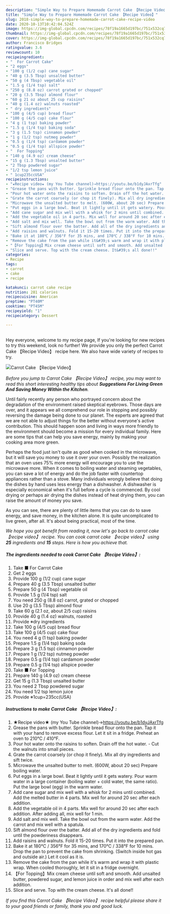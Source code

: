 ```yaml
---
description: "Simple Way to Prepare Homemade Carrot Cake 【Recipe Video】"
title: "Simple Way to Prepare Homemade Carrot Cake 【Recipe Video】"
slug: 2018-simple-way-to-prepare-homemade-carrot-cake-recipe-video
date: 2020-10-13T10:42:04.524Z
image: https://img-global.cpcdn.com/recipes/78f19a1665d197bc/751x532cq70/carrot-cake-recipe-video-recipe-main-photo.jpg
thumbnail: https://img-global.cpcdn.com/recipes/78f19a1665d197bc/751x532cq70/carrot-cake-recipe-video-recipe-main-photo.jpg
cover: https://img-global.cpcdn.com/recipes/78f19a1665d197bc/751x532cq70/carrot-cake-recipe-video-recipe-main-photo.jpg
author: Francisco Bridges
ratingvalue: 3.6
reviewcount: 10
recipeingredient:
- "  For Carrot Cake"
- "2 eggs"
- "100 g (1/2 cup) cane sugar"
- "40 g (3.5 Tbsp) unsalted butter"
- "50 g (4 Tbsp) vegetable oil"
- "1.5 g (1/4 tsp) salt"
- "250 g (8.8 oz) carrot grated or chopped"
- "20 g (3.5 Tbsp) almond flour"
- "60 g 21 oz about 25 cup raisins"
- "40 g (1.4 oz) walnuts roasted"
- " dry ingredients"
- "100 g (4/5 cup) bread flour"
- "100 g (4/5 cup) cake flour"
- "4 g (1 tsp) baking powder"
- "1.5 g (1/4 tsp) baking soda"
- "3 g (1.5 tsp) cinnamon powder"
- "1 g (1/2 tsp) nutmeg powder"
- "0.5 g (1/4 tsp) cardamom powder"
- "0.5 g (1/4 tsp) allspice powder"
- "  For Topping"
- "140 g (4.9 oz) cream cheese"
- "15 g (1.3 Tbsp) unsalted butter"
- "2 Tbsp powdered sugar"
- "1/2 tsp lemon juice"
- " 1cup235ccUSA"
recipeinstructions:
- "★Recipe video★ (my You Tube channel)→https://youtu.be/b1dyJAxrTfg"
- "Grease the pans with butter. Sprinkle bread flour onto the pan. Tap it with your hand to remove excess flour. Let it sit in a fridge. Preheat an oven to 210℃ / 410°F."
- "Pour hot water onto the raisins to soften. Drain off the hot water.  Cut the walnuts into small pieces."
- "Grate the carrot coarsely (or chop it finely). Mix all dry ingredients and sift twice."
- "Microwave the unsalted butter to melt. (600W, about 20 sec) Prepare boiling water."
- "Put eggs in a large bowl. Beat it lightly until it gets watery. Pour warm water in a large container (boiling water + cold water, the same ratio). Put the large bowl (egg) in the warm water."
- "Add cane sugar and mix well with a whisk for 2 mins until combined. Add the melted butter in 4 parts. Mix well for around 20 sec after each addition."
- "Add the vegetable oil in 4 parts. Mix well for around 20 sec after each addition. After adding all, mix well for 1 min."
- "Add salt and mix well. Take the bowl out from the warm water. Add the carrot and mix well with a spatula."
- "Sift almond flour over the batter. Add all of the dry ingredients and fold until the powderiness disappears."
- "Add raisins and walnuts. Fold it 15-20 times. Put it into the prepared pan."
- "Bake it at 180℃ / 356°F for 35 mins, and 170℃ / 338°F for 10 mins. Drop the pan to prevent the cake from shrinking. (Switch inside hot gas and outside air.) Let it cool as it is."
- "Remove the cake from the pan while it&#39;s warm and wrap it with plastic wrap. When cooled thoroughly, let it sit in a fridge overnight."
- "【For Topping】Mix cream cheese until soft and smooth. Add unsalted butter, powdered sugar, and lemon juice in order and mix well after each addition."
- "Slice and serve. Top with the cream cheese. It&#39;s all done!!"
categories:
- Recipe
tags:
- carrot
- cake
- recipe

katakunci: carrot cake recipe 
nutrition: 281 calories
recipecuisine: American
preptime: "PT40M"
cooktime: "PT45M"
recipeyield: "1"
recipecategory: Dessert

---
```

<br>
Hey everyone, welcome to my recipe page, If you're looking for new recipes to try this weekend, look no further! We provide you only the perfect Carrot Cake 【Recipe Video】 recipe here. We also have wide variety of recipes to try.
<br>


![Carrot Cake 【Recipe Video】](https://img-global.cpcdn.com/recipes/78f19a1665d197bc/751x532cq70/carrot-cake-recipe-video-recipe-main-photo.jpg)

<i>Before you jump to Carrot Cake 【Recipe Video】 recipe, you may want to read this short interesting healthy tips about 
<strong>Suggestions For Living Green And Saving Money Within the Kitchen</strong>.</i>
</br>

Until fairly recently any person who portrayed concern about the degradation of the environment raised skeptical eyebrows. Those days are over, and it appears we all comprehend our role in stopping and possibly reversing the damage being done to our planet. The experts are agreed that we are not able to adjust things for the better without everyone's active contribution. This should happen soon and living in ways more friendly to the environment should become a mission for every individual family. Here are some tips that can help you save energy, mainly by making your cooking area more green.

Perhaps the food just isn't quite as good when cooked in the microwave, but it will save you money to use it over your oven. Possibly the realization that an oven uses 75% more energy will encourage you to use the microwave more. When it comes to boiling water and steaming vegetables, you can save a lot of energy and do the job faster with countertop appliances rather than a stove. Many individuals wrongly believe that doing the dishes by hand uses less energy than a dishwasher. A dishwasher is especially economical when it's full before a cycle is commenced. By cool drying or perhaps air drying the dishes instead of heat drying them, you can raise the amount of money you save.

As you can see, there are plenty of little items that you can do to save energy, and save money, in the kitchen alone. It is quite uncomplicated to live green, after all. It's about being practical, most of the time.


<i>We hope you got benefit from reading it, now let's go back to carrot cake 【recipe video】 recipe. You can cook carrot cake 【recipe video】 using <strong>25</strong> ingredients and <strong>15</strong> steps. Here is how you achieve that.
</i>

##### The ingredients needed to cook Carrot Cake 【Recipe Video】:

1. Take  ■ For Carrot Cake
1. Get 2 eggs
1. Provide 100 g (1/2 cup) cane sugar
1. Prepare 40 g (3.5 Tbsp) unsalted butter
1. Prepare 50 g (4 Tbsp) vegetable oil
1. Provide 1.5 g (1/4 tsp) salt
1. You need 250 g (8.8 oz) carrot, grated or chopped
1. Use 20 g (3.5 Tbsp) almond flour
1. Take 60 g (2.1 oz, about 2/5 cup) raisins
1. Provide 40 g (1.4 oz) walnuts, roasted
1. Provide  ※dry ingredients
1. Take 100 g (4/5 cup) bread flour
1. Take 100 g (4/5 cup) cake flour
1. You need 4 g (1 tsp) baking powder
1. Prepare 1.5 g (1/4 tsp) baking soda
1. Prepare 3 g (1.5 tsp) cinnamon powder
1. Prepare 1 g (1/2 tsp) nutmeg powder
1. Prepare 0.5 g (1/4 tsp) cardamom powder
1. Prepare 0.5 g (1/4 tsp) allspice powder
1. Take  ■ For Topping
1. Prepare 140 g (4.9 oz) cream cheese
1. Get 15 g (1.3 Tbsp) unsalted butter
1. You need 2 Tbsp powdered sugar
1. You need 1/2 tsp lemon juice
1. Provide  ※1cup=235cc(USA)


##### Instructions to make Carrot Cake 【Recipe Video】:

1. ★Recipe video★ (my You Tube channel)→https://youtu.be/b1dyJAxrTfg
1. Grease the pans with butter. Sprinkle bread flour onto the pan. Tap it with your hand to remove excess flour. Let it sit in a fridge. Preheat an oven to 210℃ / 410°F.
1. Pour hot water onto the raisins to soften. Drain off the hot water.  - Cut the walnuts into small pieces.
1. Grate the carrot coarsely (or chop it finely). Mix all dry ingredients and sift twice.
1. Microwave the unsalted butter to melt. (600W, about 20 sec) Prepare boiling water.
1. Put eggs in a large bowl. Beat it lightly until it gets watery. Pour warm water in a large container (boiling water + cold water, the same ratio). Put the large bowl (egg) in the warm water.
1. Add cane sugar and mix well with a whisk for 2 mins until combined. Add the melted butter in 4 parts. Mix well for around 20 sec after each addition.
1. Add the vegetable oil in 4 parts. Mix well for around 20 sec after each addition. After adding all, mix well for 1 min.
1. Add salt and mix well. Take the bowl out from the warm water. Add the carrot and mix well with a spatula.
1. Sift almond flour over the batter. Add all of the dry ingredients and fold until the powderiness disappears.
1. Add raisins and walnuts. Fold it 15-20 times. Put it into the prepared pan.
1. Bake it at 180℃ / 356°F for 35 mins, and 170℃ / 338°F for 10 mins. Drop the pan to prevent the cake from shrinking. (Switch inside hot gas and outside air.) Let it cool as it is.
1. Remove the cake from the pan while it&#39;s warm and wrap it with plastic wrap. When cooled thoroughly, let it sit in a fridge overnight.
1. 【For Topping】Mix cream cheese until soft and smooth. Add unsalted butter, powdered sugar, and lemon juice in order and mix well after each addition.
1. Slice and serve. Top with the cream cheese. It&#39;s all done!!


<i>If you find this Carrot Cake 【Recipe Video】 recipe helpful please share it to your good friends or family, thank you and good luck.</i>
